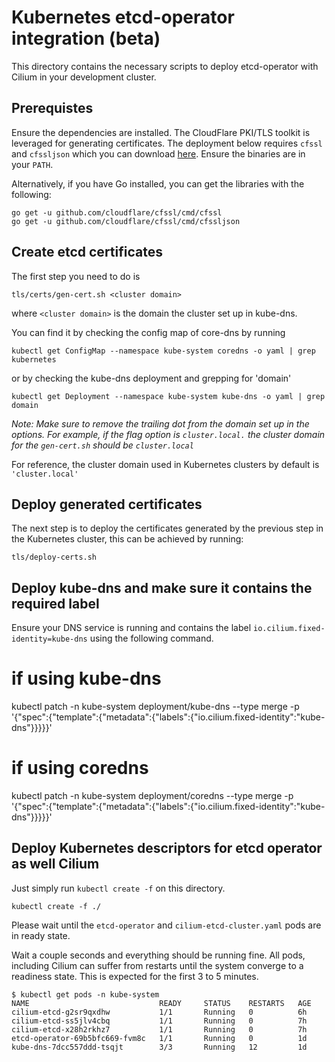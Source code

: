Kubernetes etcd-operator integration (beta)
===========================================

This directory contains the necessary scripts to deploy etcd-operator with Cilium in your development cluster.

Prerequistes
------------

Ensure the dependencies are installed. The CloudFlare PKI/TLS toolkit is leveraged for generating certificates. The deployment below requires `cfssl` and `cfssljson` which you can download [here](https://pkg.cfssl.org/). Ensure the binaries are in your `PATH`. 

Alternatively, if you have Go installed, you can get the libraries with the following:

```
go get -u github.com/cloudflare/cfssl/cmd/cfssl
go get -u github.com/cloudflare/cfssl/cmd/cfssljson
```

Create etcd certificates
------------------------

The first step you need to do is

```
tls/certs/gen-cert.sh <cluster domain>
```
where `<cluster domain>` is the domain the cluster set up in kube-dns.

You can find it by checking the config map of core-dns by running
```
kubectl get ConfigMap --namespace kube-system coredns -o yaml | grep kubernetes
```

or by checking the kube-dns deployment and grepping for 'domain'
```
kubectl get Deployment --namespace kube-system kube-dns -o yaml | grep domain
```

_Note: Make sure to remove the trailing dot from the domain set up in
the options. For example, if the flag option is `cluster.local.` the cluster
domain for the `gen-cert.sh` should be `cluster.local`_

For reference, the cluster domain used in Kubernetes clusters by default is `'cluster.local'`

Deploy generated certificates
-----------------------------

The next step is to deploy the certificates generated by the previous step
in the Kubernetes cluster, this can be achieved by running:

```
tls/deploy-certs.sh
```

Deploy kube-dns and make sure it contains the required label
------------------------------------------------------------

Ensure your DNS service is running and contains the label `io.cilium.fixed-identity=kube-dns` using the following command.

# if using kube-dns
kubectl patch -n kube-system deployment/kube-dns --type merge -p '{"spec":{"template":{"metadata":{"labels":{"io.cilium.fixed-identity":"kube-dns"}}}}}'

# if using coredns
kubectl patch -n kube-system deployment/coredns --type merge -p '{"spec":{"template":{"metadata":{"labels":{"io.cilium.fixed-identity":"kube-dns"}}}}}'

Deploy Kubernetes descriptors for etcd operator as well Cilium
--------------------------------------------------------------

Just simply run `kubectl create -f` on this directory.

```
kubectl create -f ./
```

Please wait until the `etcd-operator` and `cilium-etcd-cluster.yaml` pods are in
ready state.

Wait a couple seconds and everything should be running fine. All pods, including
Cilium can suffer from restarts until the system converge to a readiness state.
This is expected for the first 3 to 5 minutes.

```
$ kubectl get pods -n kube-system
NAME                             READY     STATUS    RESTARTS   AGE
cilium-etcd-g2sr9qxdhw           1/1       Running   0          6h
cilium-etcd-ss5jlv4cbq           1/1       Running   0          7h
cilium-etcd-x28h2rkhz7           1/1       Running   0          7h
etcd-operator-69b5bfc669-fvm8c   1/1       Running   0          1d
kube-dns-7dcc557ddd-tsqjt        3/3       Running   12         1d
```
